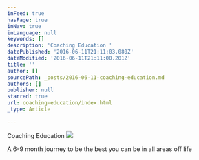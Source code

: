 ```yaml
---
inFeed: true
hasPage: true
inNav: true
inLanguage: null
keywords: []
description: 'Coaching Education '
datePublished: '2016-06-11T21:11:03.080Z'
dateModified: '2016-06-11T21:11:00.201Z'
title: ''
author: []
sourcePath: _posts/2016-06-11-coaching-education.md
authors: []
publisher: null
starred: true
url: coaching-education/index.html
_type: Article

---
```

Coaching Education ![](https://the-grid-user-content.s3-us-west-2.amazonaws.com/dbe625d9-b832-4d20-a51f-57cbedb8f502.jpg)

A 6-9 month journey to be the best you can be in all areas off life